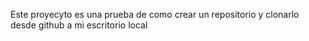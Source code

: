 Este proyecyto es una prueba de como crear un repositorio y clonarlo desde github a mi escritorio local